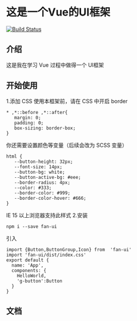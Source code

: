 # 这是一个Vue的UI框架
[![Build Status](https://travis-ci.org/fatfanfan/fan-UI.svg?branch=master)](https://travis-ci.org/fatfanfan/fan-UI)
## 介绍
这是我在学习 Vue 过程中做得一个 UI框架
## 开始使用
 1.添加 CSS
 使用本框架前，请在 CSS 中开启 border  
 ```
 * ,*::before ,*::after{
    margin: 0;
    padding: 0;
    box-sizing: border-box;
 }

 ``` 
 你还需要设置颜色等变量（后续会改为 SCSS 变量）
 ```
 html {
    --button-height: 32px;
 	--font-size: 14px;
	--button-bg: white;
 	--button-active-bg: #eee;
 	--border-radius: 4px;
 	--color: #333;
 	--border-color: #999;
 	--border-color-hover: #666;
 }
 ```
 IE 15 以上浏览器支持此样式
2.安装
```
npm i --save fan-ui
```
引入
```
import {Button,ButtonGroup,Icon} from  'fan-ui'
import 'fan-ui/dist/index.css'
export default {
  name: 'App',
  components: {
    HelloWorld,
    'g-button':Button
  }
}
```
## 文档

